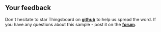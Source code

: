 ## Your feedback
 
Don't hesitate to star Thingsboard on **[github](https://github.com/thingsboard/thingsboard)** to help us spread the word.
If you have any questions about this sample - post it on the **[forum](https://groups.google.com/forum/#!forum/thingsboard)**.
